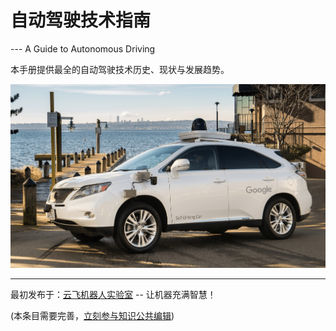 # 自动驾驶技术指南

--- A Guide to Autonomous Driving

本手册提供最全的自动驾驶技术历史、现状与发展趋势。

![Image result for google autonomous car](google_av.png)

---

最初发布于：[云飞机器人实验室](http://www.yfworld.com) -- 让机器充满智慧！

(本条目需要完善，[立刻参与知识公共编辑](/how-to-contribute/))
